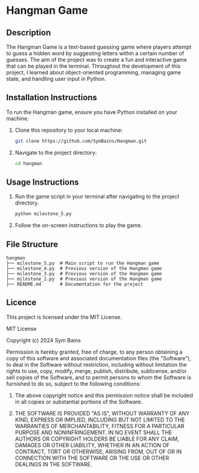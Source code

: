 # Hangman Game

## Description
The Hangman Game is a text-based guessing game where players attempt to guess a hidden word by suggesting letters within a certain number of guesses. The aim of the project was to create a fun and interactive game that can be played in the terminal. Throughout the development of this project, I learned about object-oriented programming, managing game state, and handling user input in Python.

## Installation Instructions
To run the Hangman game, ensure you have Python installed on your machine. 

1. Clone this repository to your local machine:
   ```bash
   git clone https://github.com/SymBains/Hangman.git

2. Navigate to the project directory:
    ```bash
    cd hangman

## Usage Instructions

1. Run the game script in your terminal after navigating to the project directory.
    ```bash
    python milestone_5.py

2.  Follow the on-screen instructions to play the game. 

## File Structure 
```
hangman
├── milestone_5.py  # Main script to run the Hangman game
├── milestone_4.py  # Previous version of the Hangman game
├── milestone_3.py  # Previous version of the Hangman game
├── milestone_2.py  # Previous version of the Hangman game
├── README.md       # Documentation for the project
```

## Licence

This project is licensed under the MIT License.

MIT License

Copyright (c) 2024 Sym Bains

Permission is hereby granted, free of charge, to any person obtaining a copy of this software and associated documentation files (the "Software"), to deal in the Software without restriction, including without limitation the rights to use, copy, modify, merge, publish, distribute, sublicense, and/or sell copies of the Software, and to permit persons to whom the Software is furnished to do so, subject to the following conditions:

1. The above copyright notice and this permission notice shall be included in all copies or substantial portions of the Software.

2. THE SOFTWARE IS PROVIDED "AS IS", WITHOUT WARRANTY OF ANY KIND, EXPRESS OR IMPLIED, INCLUDING BUT NOT LIMITED TO THE WARRANTIES OF MERCHANTABILITY, FITNESS FOR A PARTICULAR PURPOSE AND NONINFRINGEMENT. IN NO EVENT SHALL THE AUTHORS OR COPYRIGHT HOLDERS BE LIABLE FOR ANY CLAIM, DAMAGES OR OTHER LIABILITY, WHETHER IN AN ACTION OF CONTRACT, TORT OR OTHERWISE, ARISING FROM, OUT OF OR IN CONNECTION WITH THE SOFTWARE OR THE USE OR OTHER DEALINGS IN THE SOFTWARE.
